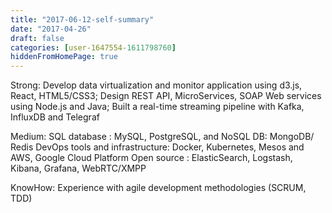 ```yaml
---
title: "2017-06-12-self-summary"
date: "2017-04-26"
draft: false
categories: [user-1647554-1611798760]
hiddenFromHomePage: true
---
```

Strong:
Develop data virtualization and monitor application using d3.js, React, HTML5/CSS3;
Design REST API, MicroServices, SOAP Web services using Node.js and Java;
Built a real-time streaming pipeline with Kafka, InfluxDB and Telegraf

Medium:
SQL database : MySQL, PostgreSQL, and NoSQL DB: MongoDB/ Redis
DevOps tools and infrastructure: Docker, Kubernetes, Mesos and AWS, Google Cloud Platform
Open source : ElasticSearch, Logstash, Kibana, Grafana, WebRTC/XMPP 

KnowHow:
Experience with agile development methodologies (SCRUM, TDD)
